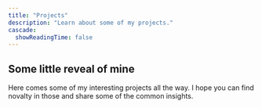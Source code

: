 ```yaml
---
title: "Projects"
description: "Learn about some of my projects."
cascade:
  showReadingTime: false
---
```


Some little reveal of mine
---
Here comes some of my interesting projects all the way. I hope you can find novalty in those and share some of the common insights.